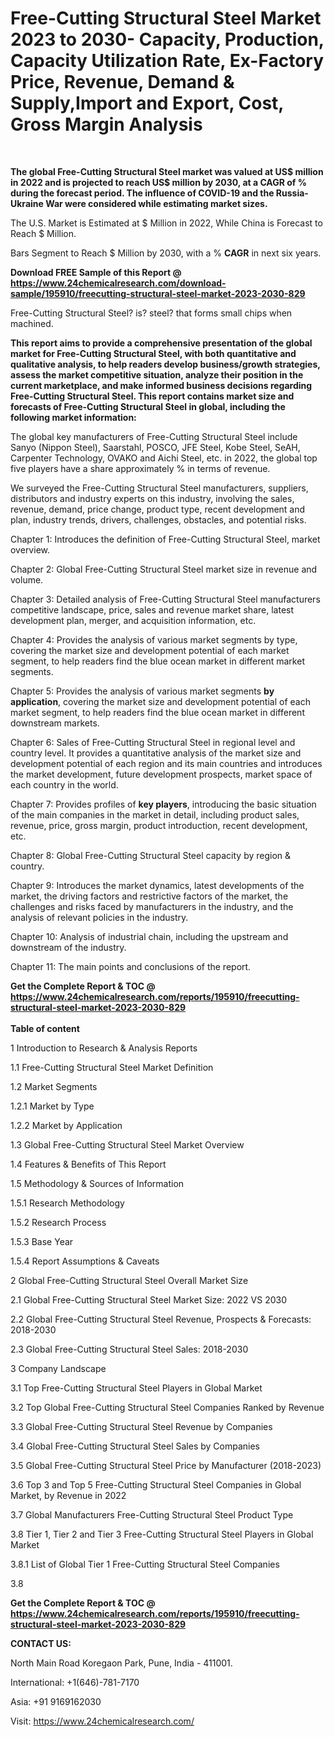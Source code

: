 <h1>Free-Cutting Structural Steel Market 2023 to 2030- Capacity, Production, Capacity Utilization Rate, Ex-Factory Price, Revenue, Demand & Supply,Import and Export, Cost, Gross Margin Analysis</h1><br/><p><strong>The global Free-Cutting Structural Steel market was valued at US$ million in 2022 and is projected to reach US$ million by 2030, at a <strong>CAGR</strong> of % during the forecast period. The influence of COVID-19 and the Russia-Ukraine War were considered while estimating market sizes.</strong></p><p>The U.S. Market is Estimated at $ Million in 2022, While China is Forecast to Reach $ Million.</p><p>Bars Segment to Reach $ Million by 2030, with a % <strong>CAGR</strong> in next six years.</p><div><b>Download FREE Sample of this Report @ <a href="https://www.24chemicalresearch.com/download-sample/195910/freecutting-structural-steel-market-2023-2030-829">https://www.24chemicalresearch.com/download-sample/195910/freecutting-structural-steel-market-2023-2030-829</a></b></div><p>Free-Cutting Structural Steel? is? steel? that forms small chips when machined.</p><p><strong>This report aims to provide a comprehensive presentation of the global market for Free-Cutting Structural Steel, with both quantitative and qualitative analysis, to help readers develop business/growth strategies, assess the market competitive situation, analyze their position in the current marketplace, and make informed business decisions regarding Free-Cutting Structural Steel. This report contains market size and forecasts of Free-Cutting Structural Steel in global, including the following market information:</strong></p><p>The global key manufacturers of Free-Cutting Structural Steel include Sanyo (Nippon Steel), Saarstahl, POSCO, JFE Steel, Kobe Steel, SeAH, Carpenter Technology, OVAKO and Aichi Steel, etc. in 2022, the global top five players have a share approximately % in terms of revenue.</p><p>We surveyed the Free-Cutting Structural Steel manufacturers, suppliers, distributors and industry experts on this industry, involving the sales, revenue, demand, price change, product type, recent development and plan, industry trends, drivers, challenges, obstacles, and potential risks.</p><p>Chapter 1: Introduces the definition of Free-Cutting Structural Steel, market overview.</p><p>Chapter 2: Global Free-Cutting Structural Steel market size in revenue and volume.</p><p>Chapter 3: Detailed analysis of Free-Cutting Structural Steel manufacturers competitive landscape, price, sales and revenue market share, latest development plan, merger, and acquisition information, etc.</p><p>Chapter 4: Provides the analysis of various market segments by type, covering the market size and development potential of each market segment, to help readers find the blue ocean market in different market segments.</p><p>Chapter 5: Provides the analysis of various market segments <strong>by application</strong>, covering the market size and development potential of each market segment, to help readers find the blue ocean market in different downstream markets.</p><p>Chapter 6: Sales of Free-Cutting Structural Steel in regional level and country level. It provides a quantitative analysis of the market size and development potential of each region and its main countries and introduces the market development, future development prospects, market space of each country in the world.</p><p>Chapter 7: Provides profiles of <strong>key players</strong>, introducing the basic situation of the main companies in the market in detail, including product sales, revenue, price, gross margin, product introduction, recent development, etc.</p><p>Chapter 8: Global Free-Cutting Structural Steel capacity by region & country.</p><p>Chapter 9: Introduces the market dynamics, latest developments of the market, the driving factors and restrictive factors of the market, the challenges and risks faced by manufacturers in the industry, and the analysis of relevant policies in the industry.</p><p>Chapter 10: Analysis of industrial chain, including the upstream and downstream of the industry.</p><p>Chapter 11: The main points and conclusions of the report.</p><div><b>Get the Complete Report & TOC @ <a href="https://www.24chemicalresearch.com/reports/195910/freecutting-structural-steel-market-2023-2030-829">https://www.24chemicalresearch.com/reports/195910/freecutting-structural-steel-market-2023-2030-829</a></b></div><br><b>Table of content</b><p>1 Introduction to Research & Analysis Reports<br />
 
  1.1 Free-Cutting Structural Steel Market Definition<br />
 
  1.2 Market Segments<br />
 
  1.2.1 Market by Type<br />
 
  1.2.2 Market by Application<br />
 
  1.3 Global Free-Cutting Structural Steel Market Overview<br />
 
  1.4 Features & Benefits of This Report<br />
 
  1.5 Methodology & Sources of Information<br />
 
  1.5.1 Research Methodology<br />
 
  1.5.2 Research Process<br />
 
  1.5.3 Base Year<br />
 
  1.5.4 Report Assumptions & Caveats<br />
 
 2 Global Free-Cutting Structural Steel Overall Market Size<br />
 
  2.1 Global Free-Cutting Structural Steel Market Size: 2022 VS 2030<br />
 
  2.2 Global Free-Cutting Structural Steel Revenue, Prospects & Forecasts: 2018-2030<br />
 
  2.3 Global Free-Cutting Structural Steel Sales: 2018-2030<br />
 
 3 Company Landscape<br />
 
  3.1 Top Free-Cutting Structural Steel Players in Global Market<br />
 
  3.2 Top Global Free-Cutting Structural Steel Companies Ranked by Revenue<br />
 
  3.3 Global Free-Cutting Structural Steel Revenue by Companies<br />
 
  3.4 Global Free-Cutting Structural Steel Sales by Companies<br />
 
  3.5 Global Free-Cutting Structural Steel Price by Manufacturer (2018-2023)<br />
 
  3.6 Top 3 and Top 5 Free-Cutting Structural Steel Companies in Global Market, by Revenue in 2022<br />
 
  3.7 Global Manufacturers Free-Cutting Structural Steel Product Type<br />
 
  3.8 Tier 1, Tier 2 and Tier 3 Free-Cutting Structural Steel Players in Global Market<br />
 
  3.8.1 List of Global Tier 1 Free-Cutting Structural Steel Companies<br />
 
  3.8<br><div><b>Get the Complete Report & TOC @ <a href="https://www.24chemicalresearch.com/reports/195910/freecutting-structural-steel-market-2023-2030-829">https://www.24chemicalresearch.com/reports/195910/freecutting-structural-steel-market-2023-2030-829</a></b></div></p>
 
 <b>CONTACT US:</b><br>
 
 North Main Road Koregaon Park, Pune, India - 411001.<br/>
 
 International: +1(646)-781-7170<br/>
 
 Asia: +91 9169162030<br/>
 
 Visit: <a href="https://www.24chemicalresearch.com/">https://www.24chemicalresearch.com/</a>
 
 <br>